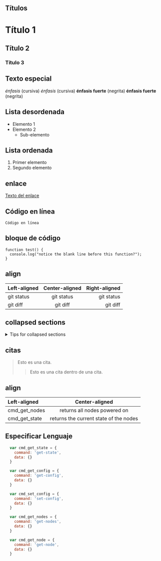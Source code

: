 Títulos
-------
# Título 1
## Título 2
### Título 3

Texto especial
--------------
*énfasis* (cursiva)
_énfasis_ (cursiva)
**énfasis fuerte** (negrita)
__énfasis fuerte__ (negrita)

Lista desordenada
-----------------
- Elemento 1
- Elemento 2
  - Sub-elemento

Lista ordenada
--------------
1. Primer elemento
2. Segundo elemento

enlace
------
[Texto del enlace](http://ejemplo.com)

Código en línea
---------------
`Código en línea`

bloque de código
----------------
```
function test() {
  console.log("notice the blank line before this function?");
}
```

align
---------------

| Left-aligned | Center-aligned | Right-aligned |
| :---         |     :---:      |          ---: |
| git status   | git status     | git status    |
| git diff     | git diff       | git diff      |


collapsed sections
------------------
<details>

<summary>Tips for collapsed sections</summary>

### You can add a header

You can add text within a collapsed section. 

You can add an image or a code block, too.

```ruby
   puts "Hello World"
```

</details>

citas
------------------
> Esto es una cita.
> > Esto es una cita dentro de una cita.

align
---------------

| Left-aligned | Center-aligned |
| :---         |     :---:      |
| cmd_get_nodes   | returns all nodes powered on     |
| cmd_get_state   | returns the current state of the nodes       |



Especificar Lenguaje 
--------------------
```JavaScript
  var cmd_get_state = {
    command: 'get-state',
    data: {}
  }

  var cmd_get_config = {
    command: 'get-config',
    data: {}
  }

  var cmd_set_config = {
    command: 'set-config',
    data: {}
  }

  var cmd_get_nodes = {
    command: 'get-nodes',
    data: {}
  }

  var cmd_get_node = {
    command: 'get-node',
    data: {}
  }

